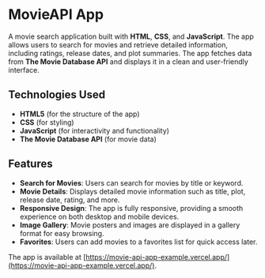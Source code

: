 # MovieAPI App

A movie search application built with **HTML**, **CSS**, and **JavaScript**. The app allows users to search for movies and retrieve detailed information, including ratings, release dates, and plot summaries. The app fetches data from **The Movie Database API** and displays it in a clean and user-friendly interface.

## Technologies Used
- **HTML5** (for the structure of the app)
- **CSS** (for styling)
- **JavaScript** (for interactivity and functionality)
- **The Movie Database API** (for movie data)

## Features
- **Search for Movies**: Users can search for movies by title or keyword.
- **Movie Details**: Displays detailed movie information such as title, plot, release date, rating, and more.
- **Responsive Design**: The app is fully responsive, providing a smooth experience on both desktop and mobile devices.
- **Image Gallery**: Movie posters and images are displayed in a gallery format for easy browsing.
- **Favorites**: Users can add movies to a favorites list for quick access later.

The app is available at [https://movie-api-app-example.vercel.app/](https://movie-api-app-example.vercel.app/).
